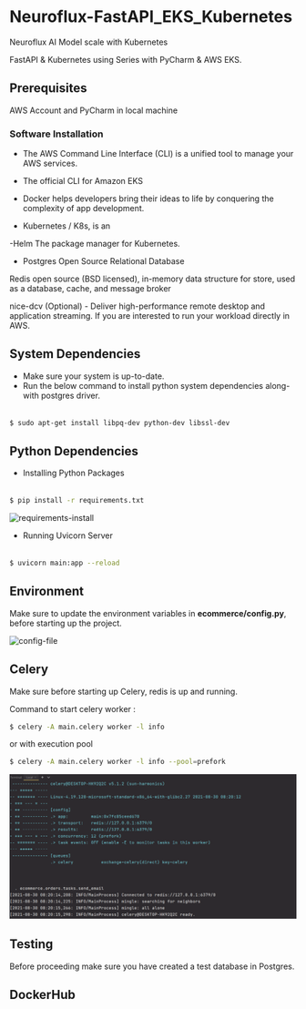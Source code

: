 # Neuroflux-FastAPI_EKS_Kubernetes
Neuroflux AI Model scale with Kubernetes

FastAPI & Kubernetes using Series with PyCharm & AWS EKS.

## Prerequisites 
AWS Account and PyCharm in local machine

### Software Installation

- The AWS Command Line Interface (CLI) is a unified tool to manage your AWS services.


- The official CLI for Amazon EKS


- Docker helps developers bring their ideas to life by conquering the complexity of app development.


- Kubernetes / K8s, is an 


-Helm  The package manager for Kubernetes.


- Postgres Open Source Relational Database


Redis open source (BSD licensed), in-memory data structure for store, used as a database, cache, and message broker


nice-dcv (Optional) - Deliver high-performance remote desktop and application streaming. If 
you are interested to run your workload directly in AWS.

## System Dependencies

- Make sure your system is up-to-date.
- Run the below command to install python system 
dependencies along-with postgres driver.

```bash

$ sudo apt-get install libpq-dev python-dev libssl-dev

```



## Python Dependencies

- Installing Python Packages

```bash

$ pip install -r requirements.txt

```

![requirements-install](./misc/images/requirements.gif)

- Running Uvicorn Server

```bash

$ uvicorn main:app --reload

```

## Environment

Make sure to update the environment variables in **ecommerce/config.py**, before starting up the project.


![config-file](./misc/images/env_file.png)



## Celery

Make sure before starting up Celery, redis is up and running.

Command to start celery worker :

```bash
$ celery -A main.celery worker -l info
```
or with execution pool
```bash
$ celery -A main.celery worker -l info --pool=prefork
```



![celery-task](./misc/images/celery-task.png)

## Testing

Before proceeding make sure you have created a test database in Postgres.




## DockerHub

